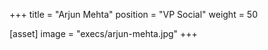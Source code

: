 +++
title = "Arjun Mehta"
position = "VP Social"
weight = 50

[asset]
image = "execs/arjun-mehta.jpg"
+++
